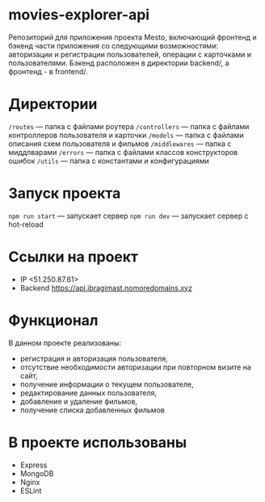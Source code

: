 # movies-explorer-api

Репозиторий для приложения проекта Mesto, включающий фронтенд и бэкенд части приложения со следующими возможностями: авторизации и регистрации пользователей, операции с карточками и пользователями. Бэкенд расположен в директории backend/, а фронтенд - в frontend/.

# Директории

`/routes` — папка с файлами роутера
`/controllers` — папка с файлами контроллеров пользователя и карточки
`/models` — папка с файлами описания схем пользователя и фильмов
`/middlewares` — папка с миддлварами
`/errors` — папка с файлами классов конструкторов ошибок
`/utils` — папка с константами и конфигурациями

# Запуск проекта

`npm run start` — запускает сервер
`npm run dev` — запускает сервер с hot-reload

# Ссылки на проект

- IP <51.250.87.61>
- Backend https://api.ibragimast.nomoredomains.xyz

# Функционал

В данном проекте реализованы:

- регистрация и авторизация пользователя,
- отсутствие необходимости авторизации при повторном визите на сайт,
- получение информации о текущем пользователе,
- редактирование данных пользователя,
- добавление и удаление фильмов,
- получение списка добавленных фильмов

# В проекте использованы

- Express
- MongoDB
- Nginx
- ESLint
